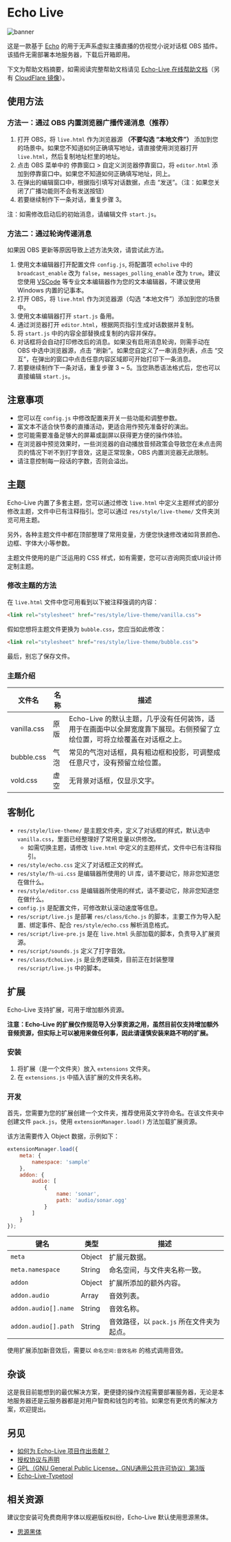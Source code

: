 # Echo Live
![banner](https://sheep-realms.github.io/images/project/echo-live/banner.png)

这是一款基于 [Echo](https://github.com/sheep-realms/Echo) 的用于无声系虚拟主播直播的仿视觉小说对话框 OBS 插件。该插件无需部署本地服务器，下载后开箱即用。

下文为帮助文档摘要，如需阅读完整帮助文档请见 [Echo-Live 在线帮助文档](https://sheep-realms.github.io/Echo-Live-Doc/)（另有 [CloudFlare 镜像](https://echo-live-doc.pages.dev/)）。

## 使用方法
### 方法一：通过 OBS 内置浏览器广播传递消息（推荐）
1. 打开 OBS，将 `live.html` 作为浏览器源 **（不要勾选 “本地文件”）** 添加到您的场景中。如果您不知道如何正确填写地址，请直接使用浏览器打开 `live.html`，然后复制地址栏里的地址。
2. 点击 OBS 菜单中的 停靠窗口 > 自定义浏览器停靠窗口，将 `editor.html` 添加到停靠窗口中。如果您不知道如何正确填写地址，同上。
3. 在弹出的编辑窗口中，根据指引填写对话数据，点击 “发送”。（注：如果您关闭了广播功能则不会有发送按钮）
4. 若要继续制作下一条对话，重复步骤 3。

注：如需修改启动后的初始消息，请编辑文件 `start.js`。

### 方法二：通过轮询传递消息
如果因 OBS 更新等原因导致上述方法失效，请尝试此方法。
1. 使用文本编辑器打开配置文件 `config.js`, 将配置项 `echolive` 中的 `broadcast_enable` 改为 `false`，`messages_polling_enable` 改为 `true`。建议您使用 [VSCode](https://code.visualstudio.com/) 等专业文本编辑器作为您的文本编辑器，不建议使用 Windows 内置的记事本。
2. 打开 OBS，将 `live.html` 作为浏览器源（勾选 “本地文件”）添加到您的场景中。
3. 使用文本编辑器打开 `start.js` 备用。
4. 通过浏览器打开 `editor.html`，根据网页指引生成对话数据并复制。
5. 将 `start.js` 中的内容全部替换成复制的内容并保存。
6. 对话框将会自动打印修改后的消息。如果没有启用消息轮询，则需手动在 OBS 中选中浏览器源，点击 “刷新”。如果您自定义了一串消息列表，点击 “交互”，在弹出的窗口中点击任意内容区域即可开始打印下一条消息。
7. 若要继续制作下一条对话，重复步骤 3 ~ 5。当您熟悉语法格式后，您也可以直接编辑 `start.js`。

## 注意事项
- 您可以在 `config.js` 中修改配置来开关一些功能和调整参数。
- 富文本不适合快节奏的直播活动，更适合用作预先准备好的演出。
- 您可能需要准备足够大的屏幕或副屏以获得更方便的操作体验。
- 在浏览器中预览效果时，一些浏览器的自动播放音频政策会导致您在未点击网页的情况下听不到打字音效，这是正常现象，OBS 内置浏览器无此限制。
- 请注意控制每一段话的字数，否则会溢出。

## 主题
Echo-Live 内置了多套主题，您可以通过修改 `live.html` 中定义主题样式的部分修改主题，文件中已有注释指引。您可以通过 `res/style/live-theme/` 文件夹浏览可用主题。

另外，各种主题文件中都在顶部整理了常用变量，方便您快速修改诸如背景颜色、边框、字体大小等参数。

主题文件使用的是广泛运用的 CSS 样式，如有需要，您可以咨询网页或UI设计师定制主题。

### 修改主题的方法
在 `live.html` 文件中您可用看到以下被注释强调的内容：

``` html
<link rel="stylesheet" href="res/style/live-theme/vanilla.css">
```

假如您想将主题文件更换为 `bubble.css`，您应当如此修改：

``` html
<link rel="stylesheet" href="res/style/live-theme/bubble.css">
```

最后，别忘了保存文件。

### 主题介绍
| 文件名 | 名称 | 描述 |
| - | - | - |
| vanilla.css | 原版 | Echo-Live 的默认主题，几乎没有任何装饰，适用于在画面中以全屏宽度靠下展现。右侧预留了立绘位置，可将立绘覆盖在对话框之上。 |
| bubble.css | 气泡 | 常见的气泡对话框，具有粗边框和投影，可调整成任意尺寸，没有预留立绘位置。 |
| vold.css | 虚空 | 无背景对话框，仅显示文字。 |

## 客制化
- `res/style/live-theme/` 是主题文件夹，定义了对话框的样式，默认选中 `vanilla.css`，里面已经整理好了常用变量以供修改。
  - 如需切换主题，请修改 `live.html` 中定义的主题样式，文件中已有注释指引。
- `res/style/echo.css` 定义了对话框正文的样式。
- `res/style/fh-ui.css` 是编辑器所使用的 UI 库，请不要动它，除非您知道您在做什么。
- `res/style/editor.css` 是编辑器所使用的样式，请不要动它，除非您知道您在做什么。
- `config.js` 是配置文件，可修改默认滚动速度等信息。
- `res/script/live.js` 是部署 `res/class/Echo.js` 的脚本，主要工作为导入配置、绑定事件、配合 `res/style/echo.css` 解析消息格式。
- `res/script/live-pre.js` 是在 `live.html` 头部加载的脚本，负责导入扩展资源。
- `res/script/sounds.js` 定义了打字音效。
- `res/class/EchoLive.js` 是业务逻辑类，目前正在封装整理 `res/script/live.js` 中的脚本。

## 扩展
Echo-Live 支持扩展，可用于增加额外资源。

**注意：Echo-Live 的扩展仅作规范导入分享资源之用，虽然目前仅支持增加额外音频资源，但实际上可以被用来做任何事，因此请谨慎安装来路不明的扩展。**

### 安装
1. 将扩展（是一个文件夹）放入 `extensions` 文件夹。
2. 在 `extensions.js` 中插入该扩展的文件夹名称。

### 开发
首先，您需要为您的扩展创建一个文件夹，推荐使用英文字符命名。在该文件夹中创建文件 `pack.js`，使用 `extensionManager.load()` 方法加载扩展资源。

该方法需要传入 Object 数据，示例如下：
``` javascript
extensionManager.load({
    meta: {
        namespace: 'sample'
    },
    addon: {
        audio: [
            {
                name: 'sonar',
                path: 'audio/sonar.ogg'
            }
        ]
    }
});
```

| 键名 | 类型 | 描述 |
| - | - | - |
| `meta` | Object | 扩展元数据。 |
| `meta.namespace` | String | 命名空间，与文件夹名称一致。 |
| `addon` | Object | 扩展所添加的额外内容。 |
| `addon.audio` | Array | 音效列表。 |
| `addon.audio[].name` | String | 音效名称。 |
| `addon.audio[].path` | String | 音效路径，以 `pack.js` 所在文件夹为起点。 |

使用扩展添加新音效后，需要以 `命名空间:音效名称` 的格式调用音效。

## 杂谈
这是我目前能想到的最优解决方案，更便捷的操作流程需要部署服务器，无论是本地服务器还是云服务器都是对用户智商和钱包的考验。如果您有更优秀的解决方案，欢迎提出。

## 另见
- [如何为 Echo-Live 项目作出贡献？](CONTRIBUTING.md)
- [授权协议与声明](copyright.md)
- [GPL（GNU General Public License，GNU通用公共许可协议）第3版](LICENSE)
- [Echo-Live-Typetool](https://github.com/RaySky-Rt/Echo-Live-Typetool)

## 相关资源
建议您安装可免费商用字体以规避版权纠纷，Echo-Live 默认使用思源黑体。

- [思源黑体](https://github.com/adobe-fonts/source-han-sans)
